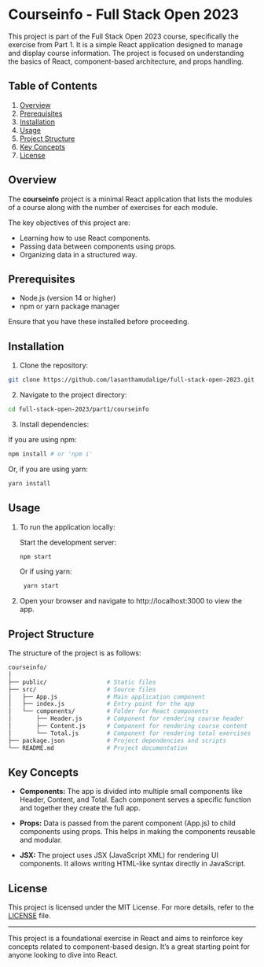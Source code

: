 # Courseinfo - Full Stack Open 2023

This project is part of the Full Stack Open 2023 course, specifically the exercise from Part 1. It is a simple React application designed to manage and display course information. The project is focused on understanding the basics of React, component-based architecture, and props handling.

## Table of Contents

   1. [Overview](#overview)
   2. [Prerequisites](#prerequisites)
   3. [Installation](#installation)
   4. [Usage](#usage)
   5. [Project Structure](#project-structure)
   6. [Key Concepts](#key-concepts)
   7. [License](#license)

## Overview

The **courseinfo** project is a minimal React application that lists the modules of a course along with the number of exercises for each module. 

The key objectives of this project are:

   * Learning how to use React components.
   * Passing data between components using props.
   * Organizing data in a structured way.

## Prerequisites

   * Node.js (version 14 or higher)
   * npm or yarn package manager

Ensure that you have these installed before proceeding.

## Installation

   1. Clone the repository:
   ```bash
   git clone https://github.com/lasanthamudalige/full-stack-open-2023.git
   ```

   2. Navigate to the project directory:
   ```bash
   cd full-stack-open-2023/part1/courseinfo
   ```

   3. Install dependencies:

   If you are using npm:
   ```bash
   npm install # or 'npm i'
   ```

   Or, if you are using yarn:
   ```bash
   yarn install
   ```

## Usage

1. To run the application locally:

    Start the development server:

    ```bash
   npm start
   ```

   Or if using yarn:
   ```bash
    yarn start
   ```

2. Open your browser and navigate to http://localhost:3000 to view the app.

## Project Structure

The structure of the project is as follows:

```bash
courseinfo/
│
├── public/                 # Static files
├── src/                    # Source files
│   ├── App.js              # Main application component
│   ├── index.js            # Entry point for the app
│   └── components/         # Folder for React components
│       ├── Header.js       # Component for rendering course header
│       ├── Content.js      # Component for rendering course content
│       └── Total.js        # Component for rendering total exercises
├── package.json            # Project dependencies and scripts
└── README.md               # Project documentation
```

## Key Concepts

  * **Components:** The app is divided into multiple small components like Header, Content, and Total. Each component serves a specific function and together they create the full app.

  * **Props:** Data is passed from the parent component (App.js) to child components using props. This helps in making the components reusable and modular.

  * **JSX:** The project uses JSX (JavaScript XML) for rendering UI components. It allows writing HTML-like syntax directly in JavaScript.

## License

This project is licensed under the MIT License. For more details, refer to the [LICENSE](https://github.com/lasanthamudalige/full-stack-open-2023/blob/main/LICENSE) file.

<!-- This is to add horizontal line -->
---

This project is a foundational exercise in React and aims to reinforce key concepts related to component-based design. It’s a great starting point for anyone looking to dive into React.
